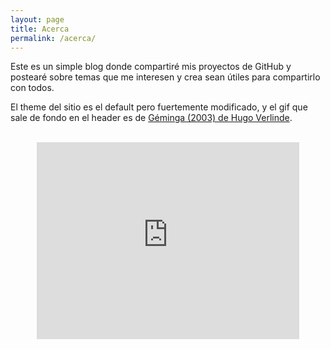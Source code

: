 ```yaml
---
layout: page
title: Acerca
permalink: /acerca/
---
```


Este es un simple blog donde compartiré mis proyectos de GitHub y postearé sobre temas que me interesen y crea sean útiles para compartirlo con todos.

El theme del sitio es el default pero fuertemente modificado, y el gif que sale de fondo en el header es de <a href="https://vimeo.com/72039237" target="_blank">Géminga (2003) de Hugo Verlinde</a>.

<br>

<center><iframe width="420" height="315" src="https://www.youtube.com/embed/be73Nr5HIss?rel=0" frameborder="0" allowfullscreen></iframe></center>



